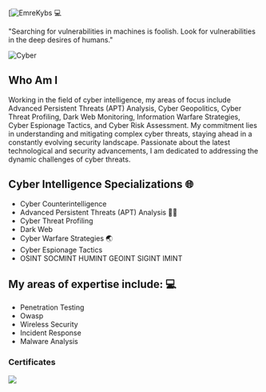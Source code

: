 [![EmreKybs](https://img.shields.io/badge/MadeBy-Emrekybs-red) 💻


"Searching for vulnerabilities in machines is foolish. Look for vulnerabilities in the deep desires of humans."

![Cyber](https://github.com/emrekybs/emrekybs/blob/main/name.png)


## Who Am I
Working in the field of cyber intelligence, my areas of focus include Advanced Persistent Threats (APT) Analysis, Cyber Geopolitics, 
Cyber Threat Profiling, Dark Web Monitoring, Information Warfare Strategies, Cyber Espionage Tactics, and Cyber Risk Assessment. 
My commitment lies in understanding and mitigating complex cyber threats, staying ahead in a constantly evolving security landscape. 
Passionate about the latest technological and security advancements, I am dedicated to addressing the dynamic challenges of cyber threats.

## Cyber Intelligence Specializations 🌐
- Cyber Counterintelligence
- Advanced Persistent Threats (APT) Analysis 🥷🏻
- Cyber Threat Profiling
- Dark Web
- Cyber Warfare Strategies 🌏
- Cyber Espionage Tactics
- OSINT SOCMINT HUMINT GEOINT SIGINT IMINT

  
## My areas of expertise include: 💻
- Penetration Testing 
- Owasp 
- Wireless Security 
- Incident Response 
- Malware Analysis
### Certificates
<img src="https://github.com/emrekybs/emrekybs/blob/main/certificates.png">
